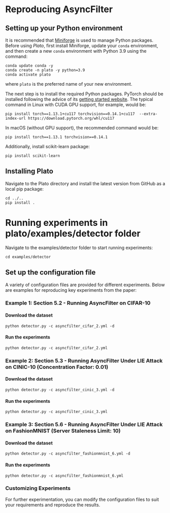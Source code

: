 # Reproducing AsyncFilter

## Setting up your Python environment

It is recommended that [Miniforge](https://github.com/conda-forge/miniforge) is used to manage Python packages. Before using *Plato*, first install Miniforge, update your `conda` environment, and then create a new `conda` environment with Python 3.9 using the command:

```shell
conda update conda -y
conda create -n plato -y python=3.9
conda activate plato
```

where `plato` is the preferred name of your new environment.

The next step is to install the required Python packages. PyTorch should be installed following the advice of its [getting started website](https://pytorch.org/get-started/locally/). The typical command in Linux with CUDA GPU support, for example, would be:

```shell
pip install torch==1.13.1+cu117 torchvision==0.14.1+cu117  --extra-index-url https://download.pytorch.org/whl/cu117
```

In macOS (without GPU support), the recommended command would be:

```shell
pip install torch==1.13.1 torchvision==0.14.1
```
Additionally, install scikit-learn package: 

```shell
pip install scikit-learn
```
## Installing Plato

Navigate to the Plato directory and install the latest version from GitHub as a local pip package:

```shell
cd ../..
pip install .
```

# Running experiments in plato/examples/detector folder
Navigate to the examples/detector folder to start running experiments:
```shell
cd examples/detector
```

## Set up the configuration file
A variety of configuration files are provided for different experiments. Below are examples for reproducing key experiments from the paper:

### Example 1: Section 5.2 - Running AsyncFilter on CIFAR-10
#### Download the dataset

```shell
python detector.py -c asyncfilter_cifar_2.yml -d
```

#### Run the experiments
```shell
python detector.py -c asyncfilter_cifar_2.yml
``` 
### Example 2: Section 5.3 - Running AsyncFilter Under LIE Attack on CINIC-10 (Concentration Factor: 0.01)
#### Download the dataset

```shell
python detector.py -c asyncfilter_cinic_3.yml -d
```
#### Run the experiments
```shell
python detector.py -c asyncfilter_cinic_3.yml
```
### Example 3: Section 5.6 - Running AsyncFilter Under LIE Attack on FashionMNIST (Server Staleness Limit: 10)

#### Download the dataset

```shell
python detector.py -c asyncfilter_fashionmnist_6.yml -d
```
#### Run the experiments
```shell
python detector.py -c asyncfilter_fashionmnist_6.yml
```

### Customizing Experiments
For further experimentation, you can modify the configuration files to suit your requirements and reproduce the results.